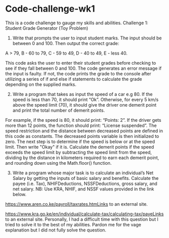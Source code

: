 # Code-challenge-wk1
This is a code challenge to gauge my skills and abilities.
Challenge 1: Student Grade Generator (Toy Problem)
1. Write that prompts the user to input student marks. The input should be between 0 and 100. Then output the correct grade: 

A > 79, B - 60 to 79, C -  59 to 49, D - 40 to 49, E - less 40.

This code asks the user to enter their student grades before checking to see if they fall between 0 and 100. The code generates an error message if the input is faulty. If not, the code prints the grade to the console after utilizing a series of if and else if statements to calculate the grade depending on the supplied marks.
 
2. Write a program that takes as input the speed of a car e.g 80. If the speed is less than 70, it should print “Ok”. Otherwise, for every 5 km/s above the speed limit (70), it should give the driver one demerit point and print the total number of demerit points.

For example, if the speed is 80, it should print: “Points: 2”. If the driver gets more than 12 points, the function should print: “License suspended”.
The speed restriction and the distance between decreased points are defined in this code as constants.
The decreased points variable is then initialized to zero.
The next step is to determine if the speed is below or at the speed limit. Then write "Okay" if it is.
Calculate the demerit points if the speed exceeds the speed limit by subtracting the speed limit from the speed, dividing by the distance in kilometers required to earn each demerit point, and rounding down using the Math.floor() function.

3. Write a program whose major task is to calculate an individual’s Net Salary by getting the inputs of basic salary and benefits. Calculate the payee (i.e. Tax), NHIFDeductions, NSSFDeductions, gross salary, and net salary. 
NB: Use KRA, NHIF, and NSSF values provided in the link below.

https://www.aren.co.ke/payroll/taxrates.htmLinks to an external site.  

https://www.kra.go.ke/en/individual/calculate-tax/calculating-tax/payeLinks to an external site.
Personally, I had a difficult time with this question but I tried to solve it to the best of my abilities. Pardon me for the vage explanation but I did not fully solve the question.